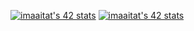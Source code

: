 

[![imaaitat's 42 stats](https://badge.mediaplus.ma/greenbinary/imaaitat)]([https://github.com/oakoudad/badge42](https://github.com/smorayzmaaitat))
[![imaaitat's 42 stats]([https://badge.mediaplus.ma/greenbinary/imaaitat)]([https://github.com/oakoudad/badge42](https://github.com/smorayzmaaitat](https://www.lesiteinfo.com/wp-content/uploads/2022/11/Hamdallah-Georgie.jpg)))

